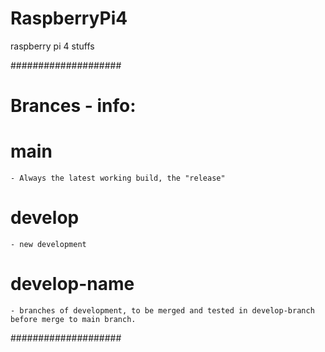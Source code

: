 # RaspberryPi4
raspberry pi 4 stuffs


####################
# Brances - info:

  # main
    - Always the latest working build, the "release"
  # develop
    - new development
   # develop-name
    - branches of development, to be merged and tested in develop-branch before merge to main branch.
####################

